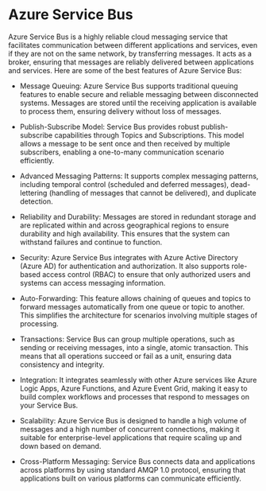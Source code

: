 # Azure Service Bus

Azure Service Bus is a highly reliable cloud messaging service that facilitates communication between different applications and services, even if they are not on the same network, by transferring messages. It acts as a broker, ensuring that messages are reliably delivered between applications and services. Here are some of the best features of Azure Service Bus:​

- Message Queuing: Azure Service Bus supports traditional queuing features to enable secure and reliable messaging between disconnected systems. Messages are stored until the receiving application is available to process them, ensuring delivery without loss of messages.​
    
- Publish-Subscribe Model: Service Bus provides robust publish-subscribe capabilities through Topics and Subscriptions. This model allows a message to be sent once and then received by multiple subscribers, enabling a one-to-many communication scenario efficiently.​
    
- Advanced Messaging Patterns: It supports complex messaging patterns, including temporal control (scheduled and deferred messages), dead-lettering (handling of messages that cannot be delivered), and duplicate detection.​
    
- Reliability and Durability: Messages are stored in redundant storage and are replicated within and across geographical regions to ensure durability and high availability. This ensures that the system can withstand failures and continue to function.​
    
- Security: Azure Service Bus integrates with Azure Active Directory (Azure AD) for authentication and authorization. It also supports role-based access control (RBAC) to ensure that only authorized users and systems can access messaging information.​
    
- Auto-Forwarding: This feature allows chaining of queues and topics to forward messages automatically from one queue or topic to another. This simplifies the architecture for scenarios involving multiple stages of processing.​
    
- Transactions: Service Bus can group multiple operations, such as sending or receiving messages, into a single, atomic transaction. This means that all operations succeed or fail as a unit, ensuring data consistency and integrity.​
    
- Integration: It integrates seamlessly with other Azure services like Azure Logic Apps, Azure Functions, and Azure Event Grid, making it easy to build complex workflows and processes that respond to messages on your Service Bus.​
    
- Scalability: Azure Service Bus is designed to handle a high volume of messages and a high number of concurrent connections, making it suitable for enterprise-level applications that require scaling up and down based on demand.​
    
- Cross-Platform Messaging: Service Bus connects data and applications across platforms by using standard AMQP 1.0 protocol, ensuring that applications built on various platforms can communicate efficiently.​